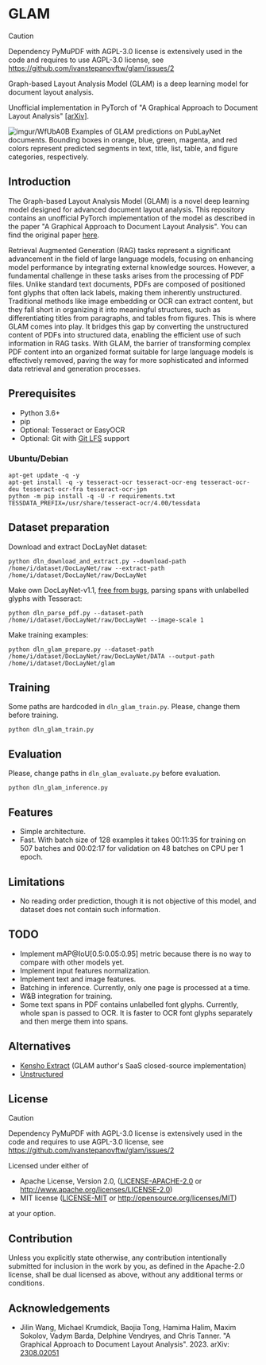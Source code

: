# GLAM

> [!CAUTION]
> Dependency PyMuPDF with AGPL-3.0 license is extensively used in the code and requires to use AGPL-3.0 license, see https://github.com/ivanstepanovftw/glam/issues/2

Graph-based Layout Analysis Model (GLAM) is a deep learning model for document layout analysis.

Unofficial implementation in PyTorch of "A Graphical Approach to Document Layout Analysis" [[arXiv]](https://arxiv.org/abs/2308.02051).

![imgur/WfUbA0B](https://i.imgur.com/l0q8eWn.png)
Examples of GLAM predictions on PubLayNet documents. Bounding boxes in orange, blue, green, magenta, and red colors represent predicted segments in text, title, list, table, and figure categories, respectively.

## Introduction

The Graph-based Layout Analysis Model (GLAM) is a novel deep learning model designed for advanced document layout analysis. This repository contains an unofficial PyTorch implementation of the model as described in the paper "A Graphical Approach to Document Layout Analysis". You can find the original paper [here](https://arxiv.org/abs/2308.02051).

Retrieval Augmented Generation (RAG) tasks represent a significant advancement in the field of large language models, focusing on enhancing model performance by integrating external knowledge sources. However, a fundamental challenge in these tasks arises from the processing of PDF files. Unlike standard text documents, PDFs are composed of positioned font glyphs that often lack labels, making them inherently unstructured. Traditional methods like image embedding or OCR can extract content, but they fall short in organizing it into meaningful structures, such as differentiating titles from paragraphs, and tables from figures. This is where GLAM comes into play. It bridges this gap by converting the unstructured content of PDFs into structured data, enabling the efficient use of such information in RAG tasks. With GLAM, the barrier of transforming complex PDF content into an organized format suitable for large language models is effectively removed, paving the way for more sophisticated and informed data retrieval and generation processes.

## Prerequisites

- Python 3.6+
- pip
- Optional: Tesseract or EasyOCR
- Optional: Git with [Git LFS](https://git-lfs.github.com/) support

### Ubuntu/Debian

```shell
apt-get update -q -y
apt-get install -q -y tesseract-ocr tesseract-ocr-eng tesseract-ocr-deu tesseract-ocr-fra tesseract-ocr-jpn
python -m pip install -q -U -r requirements.txt
TESSDATA_PREFIX=/usr/share/tesseract-ocr/4.00/tessdata
```

## Dataset preparation

Download and extract DocLayNet dataset:

```shell
python dln_download_and_extract.py --download-path /home/i/dataset/DocLayNet/raw --extract-path /home/i/dataset/DocLayNet/raw/DocLayNet
```

Make own DocLayNet-v1.1, [free from bugs](https://huggingface.co/datasets/ds4sd/DocLayNet-v1.1/discussions/1), parsing spans with unlabelled glyphs with Tesseract:

```shell
python dln_parse_pdf.py --dataset-path /home/i/dataset/DocLayNet/raw/DocLayNet --image-scale 1
```

Make training examples:

```shell
python dln_glam_prepare.py --dataset-path /home/i/dataset/DocLayNet/raw/DocLayNet/DATA --output-path /home/i/dataset/DocLayNet/glam
```

## Training

Some paths are hardcoded in `dln_glam_train.py`. Please, change them before training.

```shell
python dln_glam_train.py
```

## Evaluation

Please, change paths in `dln_glam_evaluate.py` before evaluation.

```shell
python dln_glam_inference.py
```

## Features

- Simple architecture.
- Fast. With batch size of 128 examples it takes 00:11:35 for training on 507 batches and 00:02:17 for validation on 48 batches on CPU per 1 epoch.

## Limitations

- No reading order prediction, though it is not objective of this model, and dataset does not contain such information.

## TODO

- Implement mAP@IoU\[0.5:0.05:0.95] metric because there is no way to compare with other models yet.
- Implement input features normalization.
- Implement text and image features.
- Batching in inference. Currently, only one page is processed at a time.
- W&B integration for training.
- Some text spans in PDF contains unlabelled font glyphs. Currently, whole span is passed to OCR. It is faster to OCR font glyphs separately and then merge them into spans.

## Alternatives

* [Kensho Extract](https://kensho.com/extract) (GLAM author's SaaS closed-source implementation)
* [Unstructured](https://github.com/Unstructured-IO/unstructured)

## License

> [!CAUTION]
> Dependency PyMuPDF with AGPL-3.0 license is extensively used in the code and requires to use AGPL-3.0 license, see https://github.com/ivanstepanovftw/glam/issues/2

Licensed under either of

* Apache License, Version 2.0, ([LICENSE-APACHE-2.0](LICENSE-APACHE-2.0) or http://www.apache.org/licenses/LICENSE-2.0)
* MIT license ([LICENSE-MIT](LICENSE-MIT) or http://opensource.org/licenses/MIT)

at your option.

## Contribution

Unless you explicitly state otherwise, any contribution intentionally submitted
for inclusion in the work by you, as defined in the Apache-2.0 license, shall be dual licensed as above, without any
additional terms or conditions.

## Acknowledgements

- Jilin Wang, Michael Krumdick, Baojia Tong, Hamima Halim, Maxim Sokolov, Vadym Barda, Delphine Vendryes, and Chris Tanner. "A Graphical Approach to Document Layout Analysis". 2023. arXiv: [2308.02051](https://arxiv.org/abs/2308.02051)
